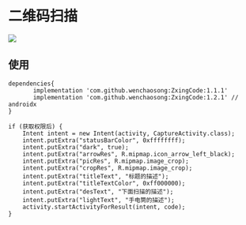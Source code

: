 # 二维码扫描
[![](https://jitpack.io/v/wenchaosong/ZxingCode.svg)](https://jitpack.io/#wenchaosong/ZxingCode)

## 使用

```
dependencies{
       implementation 'com.github.wenchaosong:ZxingCode:1.1.1'
       implementation 'com.github.wenchaosong:ZxingCode:1.2.1' // androidx
}
```

```
if (获取权限后) {
    Intent intent = new Intent(activity, CaptureActivity.class);
    intent.putExtra("statusBarColor", 0xffffffff);
    intent.putExtra("dark", true);
    intent.putExtra("arrowRes", R.mipmap.icon_arrow_left_black);
    intent.putExtra("picRes", R.mipmap.image_crop);
    intent.putExtra("cropRes", R.mipmap.image_crop);
    intent.putExtra("titleText", "标题的描述");
    intent.putExtra("titleTextColor", 0xff000000);
    intent.putExtra("desText", "下面扫描的描述");
    intent.putExtra("lightText", "手电筒的描述");
    activity.startActivityForResult(intent, code);
}
```